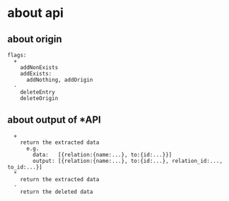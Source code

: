 # about api
## about origin
```
flags:
  +
    addNonExists
    addExists:
      addNothing, addOrigin
  -
    deleteEntry
    deleteOrigin
```
## about output of *API
```
  +
    return the extracted data
      e.g.
        data:   [{relation:{name:...}, to:{id:...}}]
        output: [{relation:{name:...}, to:{id:...}, relation_id:..., to_id:...}]
  *
    return the extracted data
  -
    return the deleted data
```
